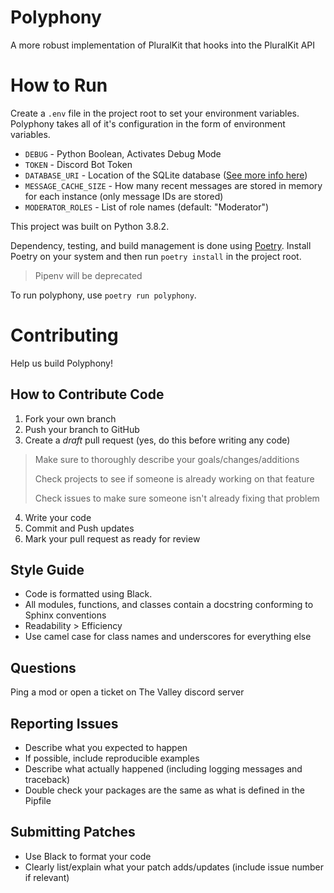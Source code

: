 # Polyphony
A more robust implementation of PluralKit that hooks into the PluralKit API

# How to Run
Create a `.env` file in the project root to set your environment variables. Polyphony takes all of it's configuration in the form of environment variables.

- `DEBUG` - Python Boolean, Activates Debug Mode
- `TOKEN` - Discord Bot Token
- `DATABASE_URI` - Location of the SQLite database ([See more info here](https://docs.python.org/3/library/sqlite3.html))
- `MESSAGE_CACHE_SIZE` - How many recent messages are stored in memory for each instance (only message IDs are stored) <!--TODO: The API contains a message cache already so this may be deprecated-->
- `MODERATOR_ROLES` - List of role names (default: "Moderator")

This project was built on Python 3.8.2.

Dependency, testing, and build management is done using [Poetry](https://python-poetry.org/). Install Poetry on your system and then run `poetry install` in the project root.

> Pipenv will be deprecated

To run polyphony, use `poetry run polyphony`.

# Contributing
Help us build Polyphony!

## How to Contribute Code
1. Fork your own branch
2. Push your branch to GitHub
3. Create a *draft* pull request (yes, do this before writing any code)
  > Make sure to thoroughly describe your goals/changes/additions
  >
  > Check projects to see if someone is already working on that feature
  >
  > Check issues to make sure someone isn't already fixing that problem
4. Write your code
5. Commit and Push updates
6. Mark your pull request as ready for review

## Style Guide
- Code is formatted using Black.
- All modules, functions, and classes contain a docstring conforming to Sphinx conventions
- Readability > Efficiency
- Use camel case for class names and underscores for everything else

## Questions
Ping a mod or open a ticket on The Valley discord server

## Reporting Issues
- Describe what you expected to happen
- If possible, include reproducible examples
- Describe what actually happened (including logging messages and traceback)
- Double check your packages are the same as what is defined in the Pipfile

## Submitting Patches
- Use Black to format your code
- Clearly list/explain what your patch adds/updates (include issue number if relevant)
